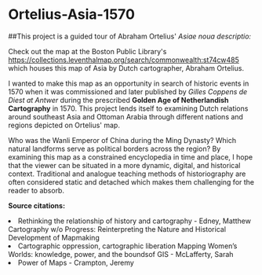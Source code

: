 # Ortelius-Asia-1570

##This project is a  guided tour of Abraham Ortelius' <i> Asiae noua descriptio: </i> 

Check out the map at the Boston Public Library's https://collections.leventhalmap.org/search/commonwealth:st74cw485 which houses this map of Asia by Dutch cartographer, Abraham Ortelius.


I wanted to make this map as an opportunity in search of historic events in 1570 when it was commissioned and later published by <i> Gilles Coppens de Diest at Antwer </i> during the prescribed <b> Golden Age of Netherlandish Cartography</b> in 1570. This project lends itself to examining Dutch relations around southeast Asia and Ottoman Arabia through  different nations and regions depicted on Ortelius' map. 

Who was the Wanli Emperor of China during the Ming Dynasty? Which natural landforms serve as political borders across the region? By examining this map as a constrained encyclopedia in time and place, I hope that the viewer can be situated in a more dynamic, digital, and historical context. Traditional and analogue teaching methods of historiography are often considered static and detached which makes them challenging for the reader to absorb. 


<b> Source citations: </b>

<li>​Rethinking the relationship of history and cartography - Edney, Matthew ​Cartography w/o Progress: Reinterpreting the Nature and Historical Development of Mapmaking </li>
  
<li>​Cartographic oppression, cartographic liberation  ​Mapping Women’s Worlds: knowledge, power, and the boundsof GIS - McLafferty, Sarah </li>

<li> ​Power of Maps  - Crampton, Jeremy </li> 
